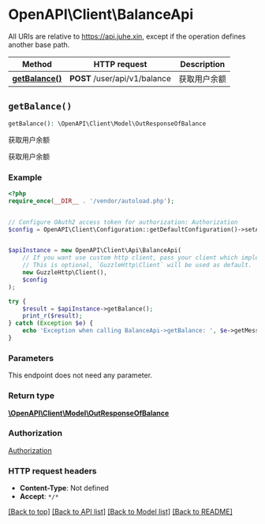 # OpenAPI\Client\BalanceApi

All URIs are relative to https://api.juhe.xin, except if the operation defines another base path.

| Method | HTTP request | Description |
| ------------- | ------------- | ------------- |
| [**getBalance()**](BalanceApi.md#getBalance) | **POST** /user/api/v1/balance | 获取用户余额 |


## `getBalance()`

```php
getBalance(): \OpenAPI\Client\Model\OutResponseOfBalance
```

获取用户余额

获取用户余额

### Example

```php
<?php
require_once(__DIR__ . '/vendor/autoload.php');


// Configure OAuth2 access token for authorization: Authorization
$config = OpenAPI\Client\Configuration::getDefaultConfiguration()->setAccessToken('YOUR_ACCESS_TOKEN');


$apiInstance = new OpenAPI\Client\Api\BalanceApi(
    // If you want use custom http client, pass your client which implements `GuzzleHttp\ClientInterface`.
    // This is optional, `GuzzleHttp\Client` will be used as default.
    new GuzzleHttp\Client(),
    $config
);

try {
    $result = $apiInstance->getBalance();
    print_r($result);
} catch (Exception $e) {
    echo 'Exception when calling BalanceApi->getBalance: ', $e->getMessage(), PHP_EOL;
}
```

### Parameters

This endpoint does not need any parameter.

### Return type

[**\OpenAPI\Client\Model\OutResponseOfBalance**](../Model/OutResponseOfBalance.md)

### Authorization

[Authorization](../../README.md#Authorization)

### HTTP request headers

- **Content-Type**: Not defined
- **Accept**: `*/*`

[[Back to top]](#) [[Back to API list]](../../README.md#endpoints)
[[Back to Model list]](../../README.md#models)
[[Back to README]](../../README.md)

